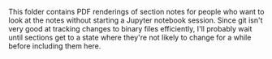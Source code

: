 This folder contains PDF renderings of section notes for people who want to look at the notes without starting a Jupyter notebook session.  Since git isn't very good at tracking changes to binary files efficiently, I'll probably wait until sections get to a state where they're not likely to change for a while before including them here.